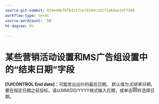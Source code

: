 ```yaml
---
source-git-commit: 029e406fbfb4217ce78364c2d1f1a6dae24ff588
workflow-type: tm+mt
source-wordcount: '50'
ht-degree: 0%

---
```

# 某些营销活动设置和MS广告组设置中的“结束日期”字段

**[!UICONTROL End date]：**&#x200B;可能发出出价的最后日期。 默认值为&#x200B;*无结束日期*。 要在指定日期之前投标，请以MM/DD/YYYY格式输入日期，或单击![日历](/help/search-social-commerce/assets/calendar.png)并选择日期。
